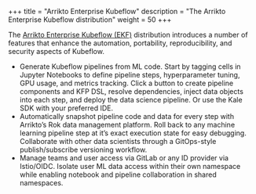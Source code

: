 +++
title = "Arrikto Enterprise Kubeflow"
description = "The Arrikto Enterprise Kubeflow distribution"
weight = 50
+++

The [Arrikto Enterprise Kubeflow (EKF)](https://www.arrikto.com/enterprise-kubeflow/) distribution introduces a number of features that enhance the automation, portability, reproducibility, and security aspects of Kubeflow.
- Generate Kubeflow pipelines from ML code. Start by tagging cells in Jupyter Notebooks to define pipeline steps, hyperparameter tuning, GPU usage, and metrics tracking. Click a button to create pipeline components and KFP DSL, resolve dependencies, inject data objects into each step, and deploy the data science pipeline. Or use the Kale SDK with your preferred IDE.
- Automatically snapshot pipeline code and data for every step with Arrikto’s Rok data management platform. Roll back to any machine learning pipeline step at it’s exact execution state for easy debugging. Collaborate with other data scientists through a GitOps-style publish/subscribe versioning workflow.
- Manage teams and user access via GitLab or any ID provider via Istio/OIDC. Isolate user ML data access within their own namespace while enabling notebook and pipeline collaboration in shared namespaces.